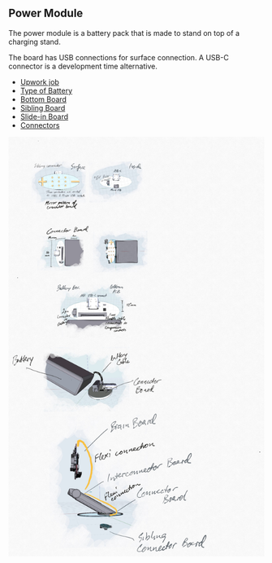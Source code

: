 ## Power Module

The power module is a battery pack that is made to stand on top of a charging stand.

The board has USB connections for surface connection. A USB-C connector is a development time alternative.

- [Upwork job](./Upwork.md)
- [Type of Battery](./BATTERY.md)
- [Bottom Board](./BOTTOM_BOARD.md)
- [Sibling Board](./SIBLING_BOARD.md)
- [Slide-in Board](./SLIDE-IN_BOARD.md)
- [Connectors](./CONNECTORS.md)

![Power Module](./Power_Module.jpg)
